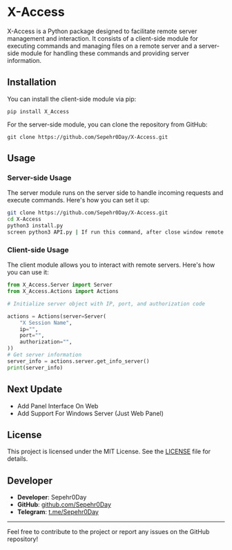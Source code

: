 # X-Access

X-Access is a Python package designed to facilitate remote server management and interaction. It consists of a client-side module for executing commands and managing files on a remote server and a server-side module for handling these commands and providing server information.

## Installation

You can install the client-side module via pip:

```
pip install X_Access
```

For the server-side module, you can clone the repository from GitHub:

```
git clone https://github.com/Sepehr0Day/X-Access.git
```

## Usage

### Server-side Usage

The server module runs on the server side to handle incoming requests and execute commands. Here's how you can set it up:

```bash
git clone https://github.com/Sepehr0Day/X-Access.git
cd X-Access
python3 install.py
screen python3 API.py | If run this command, after close window remote server process not kill
```

### Client-side Usage

The client module allows you to interact with remote servers. Here's how you can use it:

```python
from X_Access.Server import Server
from X_Access.Actions import Actions

# Initialize server object with IP, port, and authorization code

actions = Actions(server=Server(
    "X Session Name",
    ip="",
    port="",
    authorization="",
))
# Get server information
server_info = actions.server.get_info_server()
print(server_info)

```

## Next Update
- Add Panel Interface On Web
- Add Support For Windows Server (Just Web Panel)
  
## License

This project is licensed under the MIT License. See the [LICENSE](https://github.com/Sepehr0Day/X-Access/blob/main/LICENSE) file for details.

## Developer

- **Developer**: Sepehr0Day
- **GitHub**: [github.com/Sepehr0Day](https://github.com/Sepehr0Day)
- **Telegram**: [t.me/Sepehr0Day](https://t.me/Sepehr0Day)

---

Feel free to contribute to the project or report any issues on the GitHub repository!
